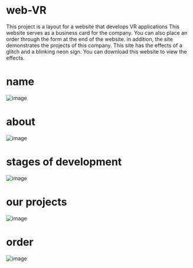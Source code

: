 # web-VR
This project is a layout for a website that develops VR applications
This website serves as a business card for the company. You can also place an order through the form at the end of the website. in addition, the site demonstrates the projects of this company.
This site has the effects of a glitch and a blinking neon sign.
You can download this website to view the effects.
# name
![image](https://github.com/user-attachments/assets/a7f9f3fe-eae3-4e2f-b118-0d4242db5ebc)
# about
![image](https://github.com/user-attachments/assets/7825c57c-fbff-45dd-b9c3-810a7fdba6f2)
# stages of development
![image](https://github.com/user-attachments/assets/f6f8a518-aff3-499d-a1fc-ee3163d35a4b)
# our projects
![image](https://github.com/user-attachments/assets/d1229973-44c0-49c2-85c4-fb85e7f466d4)
# order
![image](https://github.com/user-attachments/assets/6e4061f9-12ca-483a-92c1-8254032d3afb)




